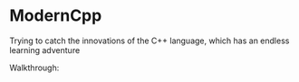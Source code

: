 # ModernCpp
Trying to catch the innovations of the C++ language, which has an endless learning adventure

Walkthrough:


